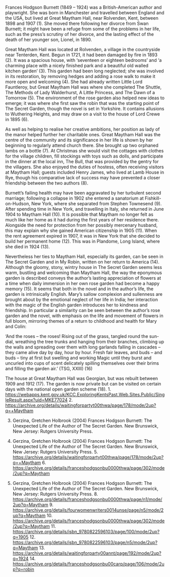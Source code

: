 Frances Hodgson Burnett (1849 – 1924) was a British-American author and playwright. She was born in Manchester and travelled between England and the USA, but lived at Great Maytham Hall, near Rolvenden, Kent, between 1898 and 1907 (1). She moved there following her divorce from Swan Burnett; it might have been a refuge from some of the problems in her life, such as the press’s scrutiny of her divorce, and the lasting effect of the death of her younger son, Lionel, in 1890.

Great Maytham Hall was located at Rolvenden, a village in the countryside near Tenterden, Kent. Begun in 1721, it had been damaged by fire in 1893 (2). It was a spacious house, with ‘seventeen or eighteen bedrooms’ and ‘a charming place with a nicely finished park and a beautiful old walled kitchen garden’ (3). This garden had been long neglected; she was involved in its restoration, by removing hedges and adding a rose walk to make it more open and welcoming (4). She had already written Little Lord Fauntleroy, but Great Maytham Hall was where she completed The Shuttle, The Methods of Lady Walderhurst, A Little Princess, and The Dawn of a Tomorrow (5). The environment of the rose garden also helped new ideas to emerge; it was where she first saw the robin that was the starting point of The Secret Garden, though the novel is set in Yorkshire. It contains allusions to Wuthering Heights, and may draw on a visit to the house of Lord Crewe in 1895 (6).

As well as helping to realise her creative ambitions, her position as lady of the manor helped further her charitable ones. Great Maytham Hall was the centre of the community and its significance in her life is shown by her beginning to regularly attend church there. She brought up two orphaned lambs on a bottle (7). At Christmas she would visit the cottages with clothes for the village children, fill stockings with toys such as dolls, and participate in the dinner at the local inn, The Bull, that was provided by the gentry for the villagers. She also enjoyed the duties of hostess, often receiving visitors at Maytham Hall; guests included Henry James, who lived at Lamb House in Rye, though his comparative lack of success may have prevented a closer friendship between the two authors (8).

Burnett’s failing health may have been aggravated by her turbulent second marriage; following a collapse in 1902 she entered a sanatorium at Fishkill-on-Hudson, New York, where she separated from Stephen Townesend (9). After spending time in New York, and travelling in Italy, she returned in June 1904 to Maytham Hall (10). It is possible that Maytham no longer felt as much like her home as it had during the first years of her residence there. Alongside the need for protection from her possibly mercenary husband, this may explain why she gained American citizenship in 1905 (11). When the rent agreement expired in 1907, it was in New York that she decided to build her permanent home (12). This was in Plandome, Long Island, where she died in 1924 (13).

Nevertheless her ties to Maytham Hall, especially its garden, can be seen in The Secret Garden and in My Robin, written on her return to America (14). Although the gloomy, stony, wintry house in The Secret Garden seems less warm, bustling and welcoming than Maytham Hall, the way the eponymous garden is described conveys the author’s lasting appreciation of flowers at a time when daily immersion in her own rose garden had become a happy memory (15). It seems that both in the novel and in the author’s life, the garden is intrinsically English. Mary’s sallow complexion and sullenness are brought about by the emotional neglect of her life in India; her interaction with the magic of the English garden introduces her to kindness and friendship. In particular a similarity can be seen between the author’s rose garden and the novel, with emphasis on the life and movement of flowers in full bloom, mirroring themes of a return to childhood and health for Mary and Colin:

‘And the roses – the roses! Rising out of the grass, tangled round the sun-dial, wreathing the tree trunks and hanging from their branches, climbing up the walls and spreading over them with long garlands falling in cascades – they came alive day by day, hour by hour. Fresh fair leaves, and buds – and buds – tiny at first but swelling and working Magic until they burst and uncurled into cups of scent delicately spilling themselves over their brims and filling the garden air.’ (TSG, XXIII) (16)

The house at Great Maytham Hall was Georgian, but was rebuilt between 1909 and 1912 (17). The garden is now private but can be visited on certain days with the national open garden scheme (18). 1. https://webapps.kent.gov.uk/KCC.ExploringKentsPast.Web.Sites.Public/SingleResult.aspx?uid=MKE77024 2. https://archive.org/details/waitingforpartyt00thwa/page/178/mode/2up?q=+Maytham

3. Gerzina, Gretchen Holbrook (2004) Frances Hodgson Burnett: The Unexpected Life of the Author of The Secret Garden. New Brunswick, New Jersey: Rutgers University Press.

4. Gerzina, Gretchen Holbrook (2004) Frances Hodgson Burnett: The Unexpected Life of the Author of The Secret Garden. New Brunswick, New Jersey: Rutgers University Press. 5. https://archive.org/details/waitingforpartyt00thwa/page/178/mode/2up?q=+Maytham 6. https://archive.org/details/franceshodgsonbu0000thwa/page/302/mode/2up?q=Maytham

7. Gerzina, Gretchen Holbrook (2004) Frances Hodgson Burnett: The Unexpected Life of the Author of The Secret Garden. New Brunswick, New Jersey: Rutgers University Press. 8. https://archive.org/details/franceshodgsonbu0000thwa/page/n1/mode/2up?q=Maytham 9. https://archive.org/details/fourwomenwriters0014unse/page/n5/mode/2up?q=Maytham 10. https://archive.org/details/franceshodgsonbu0000thwa/page/302/mode/2up?q=Maytham 11. https://archive.org/details/isbn_9780822596103/page/100/mode/2up?q=1905 12. https://archive.org/details/isbn_9780822596103/page/n5/mode/2up?q=Maytham 13. https://archive.org/details/waitingforparty00annt/page/192/mode/2up?q=1924 14. https://archive.org/details/franceshodgsonbu00carp/page/106/mode/2up?q=robin
